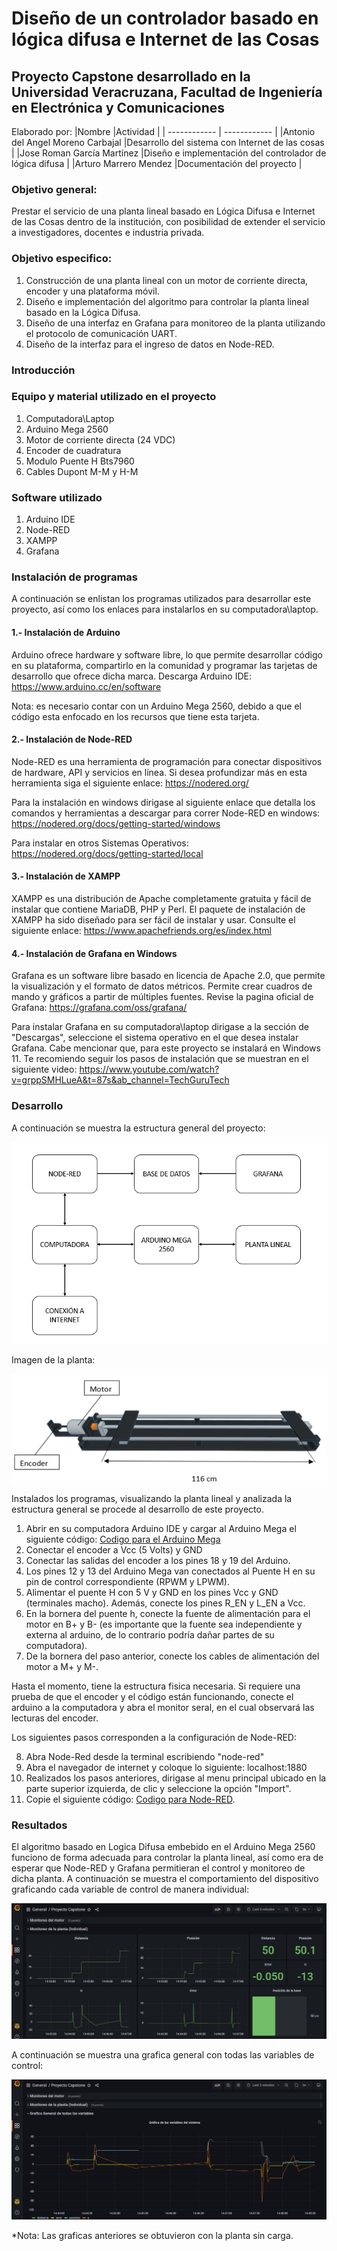 # Diseño de un controlador basado en lógica difusa e Internet de las Cosas 
## Proyecto Capstone desarrollado en la Universidad Veracruzana, Facultad de Ingeniería en Electrónica y Comunicaciones

Elaborado por:
|Nombre   |Actividad   |
| ------------ | ------------ |
|Antonio del Angel Moreno Carbajal   |Desarrollo del sistema con Internet de las cosas   |
|Jose Roman García Martínez    |Diseño e implementación del controlador de lógica difusa   |
|Arturo Marrero Mendez   |Documentación del proyecto   |
 
### Objetivo general:
Prestar el servicio de una planta lineal basado en Lógica Difusa e Internet de las Cosas dentro de la institución, con posibilidad de extender el servicio a investigadores, docentes e industria privada. 

### Objetivo especifico: 
1. Construcción de una planta lineal con un motor de corriente directa, encoder y una plataforma móvil.
2. Diseño e implementación del algoritmo para controlar la planta lineal basado en la Lógica Difusa.
3. Diseño de una interfaz en Grafana para monitoreo de la planta utilizando el protocolo de comunicación UART.
4. Diseño de la interfaz para el ingreso de datos en Node-RED.

### Introducción

### Equipo y material utilizado en el proyecto
1. Computadora\Laptop
2. Arduino Mega 2560
3. Motor de corriente directa (24 VDC)
4. Encoder de cuadratura
5. Modulo Puente H Bts7960
6. Cables Dupont M-M y H-M

### Software utilizado
1. Arduino IDE
2. Node-RED
3. XAMPP
4. Grafana

### Instalación de programas

A continuación se enlistan los programas utilizados para desarrollar este proyecto, así como los enlaces para instalarlos en su computadora\laptop.

#### 1.- Instalación de Arduino
Arduino ofrece hardware y software libre, lo que permite desarrollar código en su plataforma, compartirlo en la comunidad y programar las tarjetas de desarrollo que ofrece dicha marca. Descarga Arduino IDE: https://www.arduino.cc/en/software

Nota: es necesario contar con un Arduino Mega 2560, debido a que el código esta enfocado en los recursos que tiene esta tarjeta.

#### 2.- Instalación de Node-RED
Node-RED es una herramienta de programación para conectar dispositivos de hardware, API y servicios en línea. Si desea profundizar más en esta herramienta siga el siguiente enlace: https://nodered.org/ 

Para la instalación en windows dirigase al siguiente enlace que detalla los comandos y herramientas a descargar para correr Node-RED en windows: https://nodered.org/docs/getting-started/windows 

Para instalar en otros Sistemas Operativos: https://nodered.org/docs/getting-started/local

#### 3.- Instalación de XAMPP
XAMPP es una distribución de Apache completamente gratuita y fácil de instalar que contiene MariaDB, PHP y Perl. El paquete de instalación de XAMPP ha sido diseñado para ser fácil de instalar y usar. Consulte el siguiente enlace: https://www.apachefriends.org/es/index.html

#### 4.- Instalación de Grafana en Windows
Grafana es un software libre basado en licencia de Apache 2.0, que permite la visualización y el formato de datos métricos. Permite crear cuadros de mando y gráficos a partir de múltiples fuentes. Revise la pagina oficial de Grafana: https://grafana.com/oss/grafana/

Para instalar Grafana en su computadora\laptop dirigase a la sección de "Descargas", seleccione el sistema operativo en el que desea instalar Grafana. Cabe mencionar que, para este proyecto se instalará en Windows 11. Te recomiendo seguir los pasos de instalación que se muestran en el siguiente video:
https://www.youtube.com/watch?v=grppSMHLueA&t=87s&ab_channel=TechGuruTech


### Desarrollo

A continuación se muestra la estructura general del proyecto:

![Estructura General](https://raw.githubusercontent.com/antomoreno21/ProyectoCapston_UVPR/main/Estructura%20del%20proyecto%20capstone.png)

Imagen de la planta: 

![Planta lineal](https://raw.githubusercontent.com/antomoreno21/ProyectoCapston_UVPR/main/Planta%20lineal.png)

Instalados los programas, visualizando la planta lineal y analizada la estructura general se procede al desarrollo de este proyecto.
1. Abrir en su computadora Arduino IDE y cargar al Arduino Mega el siguiente código: [Codigo para el Arduino Mega](https://github.com/antomoreno21/ProyectoCapston_UVPR/blob/main/Codigo%20del%20Proyecto%20Capstone/Codigo%20del%20Proyecto%20Capstone.ino "Codigo para el Arduino Mega")
2. Conectar el encoder a Vcc (5 Volts) y GND
3. Conectar las salidas del encoder a los pines 18 y 19 del Arduino.
4. Los pines 12 y 13 del Arduino Mega van conectados al Puente H en su pin de control correspondiente (RPWM y LPWM).
5. Alimentar el puente H con 5 V y GND en los pines Vcc y GND (terminales macho). Además, conecte los pines R_EN y L_EN a Vcc.
6. En la bornera del puente h, conecte la fuente de alimentación para el motor en B+ y B- (es importante que la fuente sea independiente y externa al arduino, de lo contrario podría dañar partes de su computadora).
7. De la bornera del paso anterior, conecte los cables de alimentación del motor a M+ y M-.

Hasta el momento, tiene la estructura fisica necesaria. Si requiere una prueba de que el encoder y el código están funcionando, conecte el arduino a la computadora y abra el monitor seral, en el cual observará las lecturas del encoder. 

Los siguientes pasos corresponden a la configuración de Node-RED:

8. Abra Node-Red desde la terminal escribiendo "node-red"
9. Abra el navegador de internet y coloque lo siguiente: localhost:1880
10. Realizados los pasos anteriores, dirigase al menu principal ubicado en la parte superior izquierda, de clic y seleccione la opción "Import".
11. Copie el siguiente código: [Codigo para Node-RED](https://github.com/antomoreno21/ProyectoCapston_UVPR/blob/main/Interfaz%20en%20Node-Red/Flow%20en%20Node-RED.json "Codigo para Node-RED").

### Resultados
El algoritmo basado en Logica Difusa embebido en el Arduino Mega 2560 funciono de forma adecuada para controlar la planta lineal, así como era de esperar que Node-RED y Grafana permitieran el control y monitoreo de dicha planta. A continuación se muestra el comportamiento del dispositivo graficando cada variable de control de manera individual:

![Grafica individual](https://raw.githubusercontent.com/antomoreno21/ProyectoCapston_UVPR/main/Grafica%20individual.png)

A continuación se muestra una grafica general con todas las variables de control:

![Grafica General](https://raw.githubusercontent.com/antomoreno21/ProyectoCapston_UVPR/main/Grafica%20general.png)

*Nota: Las graficas anteriores se obtuvieron con la planta sin carga.
